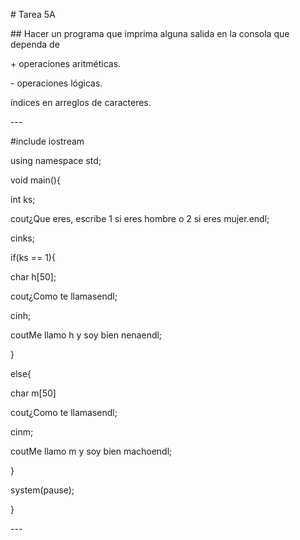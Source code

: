 \# Tarea 5A

\#\# Hacer un programa que imprima alguna salida en la consola que dependa de

\+ operaciones aritméticas.

\- operaciones lógicas.

índices en arreglos de caracteres.

\---

\#include iostream

using namespace std;

void main(){

int ks;

cout¿Que eres, escribe 1 si eres hombre o 2 si eres mujer.endl;

cinks;

if(ks == 1){

char h[50];

cout¿Como te llamasendl;

cinh;

coutMe llamo h y soy bien nenaendl;

}

else{

char m[50]

cout¿Como te llamasendl;

cinm;

coutMe llamo m y soy bien machoendl;

}

system(pause);

}

\---
